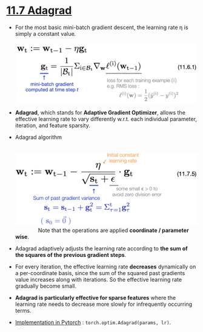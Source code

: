 # [11.7 Adagrad](https://d2l.ai/chapter_optimization/adagrad.html)

- For the most basic mini-batch gradient descent, the learning rate η is simply a constant value. <br>
  &emsp;&emsp;&emsp;&emsp; <img src='./images/eq_11.6.1.png' width='480'/>

- **Adagrad**, which stands for **Adaptive Gradient Optimizer**, allows the effective learning rate to vary differently w.r.t. each individual parameter, iteration, and feature sparsity. 

- Adagrad algorithm  <br>
  
  &emsp;&emsp;&emsp;&emsp; <img src='./images/eq_11.7.5.png' width='480'/> <br>
  &emsp;&emsp;&emsp;&emsp; Note that the operations are applied **coordinate / parameter wise**. 

- Adagrad adaptively adjusts the learning rate according to **the sum of the squares of the previous gradient steps**. 

- For every iteration, the effective learning rate **decreases** dynamically on a per-coordinate basis, since the sum of the squared past gradients value increases along with iterations. So the effective learning rate gradually become small.  

- **Adagrad is particularly effective for sparse features** where the learning rate needs to decrease more slowly for infrequently occurring terms.

- [Implementation in Pytorch](https://pytorch.org/docs/stable/generated/torch.optim.Adagrad.html) : ``torch.optim.Adagrad(params, lr)``. 